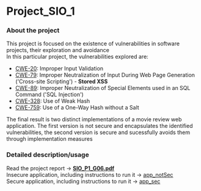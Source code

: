# Project_SIO_1

### About the project
This project is focused on the existence of vulnerabilities in software projects, their exploration and avoidance <br>
In this particular project, the vulnerabilities explored are:
* [CWE-20](https://cwe.mitre.org/data/definitions/20.html): Improper Input Validation
* [CWE-79](https://cwe.mitre.org/data/definitions/79.html): Improper Neutralization of Input During Web Page Generation ('Cross-site Scripting') - **Stored XSS**
* [CWE-89](https://cwe.mitre.org/data/definitions/89.html): Improper Neutralization of Special Elements used in an SQL Command ('SQL Injection')
* [CWE-328](https://cwe.mitre.org/data/definitions/328.html): Use of Weak Hash
* [CWE-759](https://cwe.mitre.org/data/definitions/759.html): Use of a One-Way Hash without a Salt

The final result is two distinct implementations of a movie review web application. The first version is not secure and encapsulates the identified vulnerabilities, the second version is secure and sucessfully avoids them through implementation measures


### Detailed description/usage
Read the project report -> [**SIO_P1_G06.pdf**](/doc/SIO_P1_G06.pdf) <br>
Insecure application, including instructions to run it -> [app_notSec](app/app_notSec)  <br>
Secure application, including instructions to run it -> [app_sec](app/app_sec)  <br>
